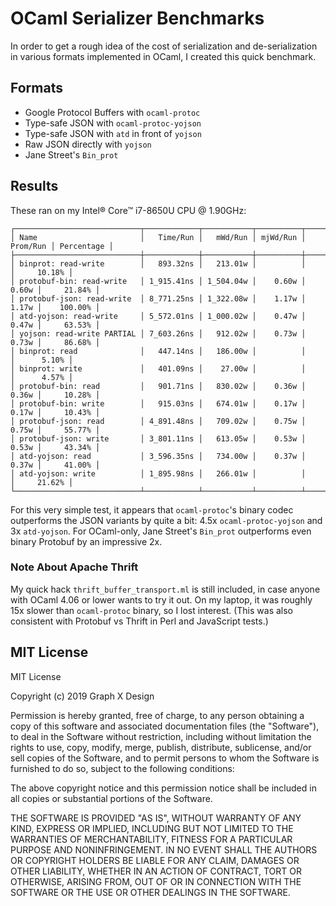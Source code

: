# OCaml Serializer Benchmarks

In order to get a rough idea of the cost of serialization and de-serialization in various formats implemented in OCaml, I created this quick benchmark.

## Formats

* Google Protocol Buffers with `ocaml-protoc`
* Type-safe JSON with `ocaml-protoc-yojson`
* Type-safe JSON with `atd` in front of `yojson`
* Raw JSON directly with `yojson`
* Jane Street's `Bin_prot`

## Results

These ran on my Intel® Core™ i7-8650U CPU @ 1.90GHz:

```text
┌────────────────────────────┬────────────┬───────────┬──────────┬──────────┬────────────┐
│ Name                       │   Time/Run │   mWd/Run │ mjWd/Run │ Prom/Run │ Percentage │
├────────────────────────────┼────────────┼───────────┼──────────┼──────────┼────────────┤
│ binprot: read-write        │   893.32ns │   213.01w │          │          │     10.18% │
│ protobuf-bin: read-write   │ 1_915.41ns │ 1_504.04w │    0.60w │    0.60w │     21.84% │
│ protobuf-json: read-write  │ 8_771.25ns │ 1_322.08w │    1.17w │    1.17w │    100.00% │
│ atd-yojson: read-write     │ 5_572.01ns │ 1_000.02w │    0.47w │    0.47w │     63.53% │
│ yojson: read-write PARTIAL │ 7_603.26ns │   912.02w │    0.73w │    0.73w │     86.68% │
│ binprot: read              │   447.14ns │   186.00w │          │          │      5.10% │
│ binprot: write             │   401.09ns │    27.00w │          │          │      4.57% │
│ protobuf-bin: read         │   901.71ns │   830.02w │    0.36w │    0.36w │     10.28% │
│ protobuf-bin: write        │   915.03ns │   674.01w │    0.17w │    0.17w │     10.43% │
│ protobuf-json: read        │ 4_891.48ns │   709.02w │    0.75w │    0.75w │     55.77% │
│ protobuf-json: write       │ 3_801.11ns │   613.05w │    0.53w │    0.53w │     43.34% │
│ atd-yojson: read           │ 3_596.35ns │   734.00w │    0.37w │    0.37w │     41.00% │
│ atd-yojson: write          │ 1_895.98ns │   266.01w │          │          │     21.62% │
└────────────────────────────┴────────────┴───────────┴──────────┴──────────┴────────────┘
```

For this very simple test, it appears that `ocaml-protoc`'s binary codec outperforms the JSON variants by quite a bit: 4.5x `ocaml-protoc-yojson` and 3x `atd-yojson`.  For OCaml-only, Jane Street's `Bin_prot` outperforms even binary Protobuf by an impressive 2x.

### Note About Apache Thrift

My quick hack `thrift_buffer_transport.ml` is still included, in case anyone with OCaml 4.06 or lower wants to try it out.  On my laptop, it was roughly 15x slower than `ocaml-protoc` binary, so I lost interest.  (This was also consistent with Protobuf vs Thrift in Perl and JavaScript tests.)

## MIT License

MIT License

Copyright (c) 2019 Graph X Design

Permission is hereby granted, free of charge, to any person obtaining a copy of this software and associated documentation files (the "Software"), to deal in the Software without restriction, including without limitation the rights to use, copy, modify, merge, publish, distribute, sublicense, and/or sell copies of the Software, and to permit persons to whom the Software is furnished to do so, subject to the following conditions:

The above copyright notice and this permission notice shall be included in all copies or substantial portions of the Software.

THE SOFTWARE IS PROVIDED "AS IS", WITHOUT WARRANTY OF ANY KIND, EXPRESS OR IMPLIED, INCLUDING BUT NOT LIMITED TO THE WARRANTIES OF MERCHANTABILITY, FITNESS FOR A PARTICULAR PURPOSE AND NONINFRINGEMENT. IN NO EVENT SHALL THE AUTHORS OR COPYRIGHT HOLDERS BE LIABLE FOR ANY CLAIM, DAMAGES OR OTHER LIABILITY, WHETHER IN AN ACTION OF CONTRACT, TORT OR OTHERWISE, ARISING FROM, OUT OF OR IN CONNECTION WITH THE SOFTWARE OR THE USE OR OTHER DEALINGS IN THE SOFTWARE.

